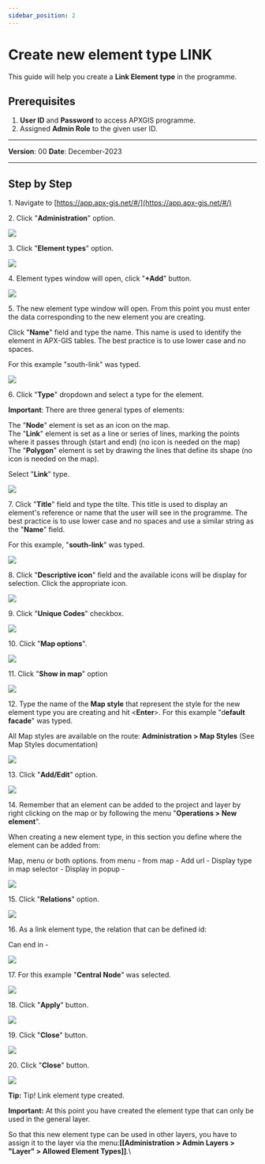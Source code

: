 ```yaml
---
sidebar_position: 2
---
```


# Create new element type LINK

This guide will help you create a **Link Element type** in the programme.

## **Prerequisites**
1.	**User ID** and **Password** to access APXGIS programme.
2.	Assigned **Admin Role** to the given user ID.


------------

**Version**: 00
**Date**: December-2023

------------
## **Step by Step**


1\. Navigate to [https://app.apx-gis.net/#/](https://app.apx-gis.net/#/)


2\. Click "**Administration**" option.

![](https://ajeuwbhvhr.cloudimg.io/colony-recorder.s3.amazonaws.com/files/2024-01-04/4d34571e-27a1-4060-a81d-91c50bddb785/ascreenshot.jpeg?tl_px=0,0&br_px=1146,640&force_format=png&width=1120.0&wat=1&wat_opacity=1&wat_gravity=northwest&wat_url=https://colony-recorder.s3.amazonaws.com/images/watermarks/14B8A6_standard.png&wat_pad=98,40)


3\. Click "**Element types**" option.

![](https://ajeuwbhvhr.cloudimg.io/colony-recorder.s3.amazonaws.com/files/2024-01-04/613cbfcb-f5b7-4b69-983d-d6144a452008/ascreenshot.jpeg?tl_px=0,0&br_px=1146,640&force_format=png&width=1120.0&wat=1&wat_opacity=1&wat_gravity=northwest&wat_url=https://colony-recorder.s3.amazonaws.com/images/watermarks/14B8A6_standard.png&wat_pad=74,272)


4\. Element types window will open, click "**\+Add**" button.

![](https://ajeuwbhvhr.cloudimg.io/colony-recorder.s3.amazonaws.com/files/2024-01-04/2c953760-99af-454e-9fec-ca56c818b944/ascreenshot.jpeg?tl_px=0,0&br_px=1719,887&force_format=png&width=1120.0&wat=1&wat_opacity=1&wat_gravity=northwest&wat_url=https://colony-recorder.s3.amazonaws.com/images/watermarks/14B8A6_standard.png&wat_pad=141,527)


5\. The new element type window will open. From this point you must enter the data corresponding to the new element you are creating.

 Click "**Name**" field and type the name. This name is used to identify the element in APX-GIS tables. The best practice is to use lower case and no spaces.

 For this example "south-link" was typed.

![](https://ajeuwbhvhr.cloudimg.io/colony-recorder.s3.amazonaws.com/files/2024-01-04/b8366e29-5efb-4236-8808-e1e2bc1124df/user_cropped_screenshot.jpeg?tl_px=0,0&br_px=825,461&force_format=png&width=826&wat_scale=73&wat=1&wat_opacity=1&wat_gravity=northwest&wat_url=https://colony-recorder.s3.amazonaws.com/images/watermarks/14B8A6_standard.png&wat_pad=115,43)


6\. Click "**Type**" dropdown and select a type for the element.

 **Important**: There are three general types of elements:

 The "**Node**" element is set as an icon on the map.\
 The "**Link**" element is set as a line or series of lines, marking the points where it passes through (start and end) (no icon is needed on the map)\
 The "**Polygon**" element is set by drawing the lines that define its shape (no icon is needed on the map).

 Select "**Link**" type.

![](https://ajeuwbhvhr.cloudimg.io/colony-recorder.s3.amazonaws.com/files/2024-01-04/d1820b6b-02c7-4f4f-8a51-06fe666b9b62/user_cropped_screenshot.jpeg?tl_px=0,0&br_px=825,461&force_format=png&width=826&wat_scale=73&wat=1&wat_opacity=1&wat_gravity=northwest&wat_url=https://colony-recorder.s3.amazonaws.com/images/watermarks/14B8A6_standard.png&wat_pad=125,82)


7\. Click "**Title**" field and type the tilte. This title is used to display an element's reference or name that the user will see in the programme. The best practice is to use lower case and no spaces and use a similar string as the "**Name**" field.

 For this example, "**south-link**" was typed.

![](https://ajeuwbhvhr.cloudimg.io/colony-recorder.s3.amazonaws.com/files/2024-01-04/421aadd2-ec6a-488c-aed3-168cef47411c/user_cropped_screenshot.jpeg?tl_px=0,0&br_px=825,461&force_format=png&width=826&wat_scale=73&wat=1&wat_opacity=1&wat_gravity=northwest&wat_url=https://colony-recorder.s3.amazonaws.com/images/watermarks/14B8A6_standard.png&wat_pad=127,132)


8\. Click "**Descriptive icon**" field and the available icons will be display for selection. Click the appropriate icon.

![](https://ajeuwbhvhr.cloudimg.io/colony-recorder.s3.amazonaws.com/files/2024-01-04/7386d56b-c455-49d0-8584-c972221a117f/user_cropped_screenshot.jpeg?tl_px=0,0&br_px=1146,640&force_format=png&width=1120.0&wat=1&wat_opacity=1&wat_gravity=northwest&wat_url=https://colony-recorder.s3.amazonaws.com/images/watermarks/14B8A6_standard.png&wat_pad=96,168)


9\. Click "**Unique Codes**" checkbox.

![](https://ajeuwbhvhr.cloudimg.io/colony-recorder.s3.amazonaws.com/files/2024-01-04/d8718b63-a803-411b-9b58-7deb98376e0d/ascreenshot.jpeg?tl_px=0,0&br_px=1719,887&force_format=png&width=1120.0&wat=1&wat_opacity=1&wat_gravity=northwest&wat_url=https://colony-recorder.s3.amazonaws.com/images/watermarks/14B8A6_standard.png&wat_pad=-15,149)


10\. Click "**Map options**".

![](https://ajeuwbhvhr.cloudimg.io/colony-recorder.s3.amazonaws.com/files/2024-01-04/272f9ccd-8068-4b34-aa56-0fed68a1a79e/ascreenshot.jpeg?tl_px=0,167&br_px=825,628&force_format=png&width=826&wat_scale=73&wat=1&wat_opacity=1&wat_gravity=northwest&wat_url=https://colony-recorder.s3.amazonaws.com/images/watermarks/14B8A6_standard.png&wat_pad=51,204)


11\. Click "**Show in map**" option

![](https://ajeuwbhvhr.cloudimg.io/colony-recorder.s3.amazonaws.com/files/2024-01-04/ebf23d8d-c08c-400f-8419-4394305be4e5/ascreenshot.jpeg?tl_px=0,221&br_px=825,682&force_format=png&width=826&wat_scale=73&wat=1&wat_opacity=1&wat_gravity=northwest&wat_url=https://colony-recorder.s3.amazonaws.com/images/watermarks/14B8A6_standard.png&wat_pad=36,204)


12\. Type the name of the **Map style** that represent the style for the new element type you are creating and hit &lt;**Enter**&gt;. For this example "d**efault facade**" was typed.

All Map styles are available on the route: **Administration &gt; Map Styles** (See Map Styles documentation)

![](https://ajeuwbhvhr.cloudimg.io/colony-recorder.s3.amazonaws.com/files/2024-01-04/fde8ba22-1f37-4d11-b7eb-d9aa7614023f/user_cropped_screenshot.jpeg?tl_px=0,225&br_px=1146,866&force_format=png&width=1120.0&wat=1&wat_opacity=1&wat_gravity=northwest&wat_url=https://colony-recorder.s3.amazonaws.com/images/watermarks/14B8A6_standard.png&wat_pad=110,277)


13\. Click "**Add/Edit**" option.

![](https://ajeuwbhvhr.cloudimg.io/colony-recorder.s3.amazonaws.com/files/2024-01-04/62274910-bbeb-47d8-a6ba-4a3ffa535579/user_cropped_screenshot.jpeg?tl_px=0,210&br_px=825,671&force_format=png&width=826&wat_scale=73&wat=1&wat_opacity=1&wat_gravity=northwest&wat_url=https://colony-recorder.s3.amazonaws.com/images/watermarks/14B8A6_standard.png&wat_pad=14,204)


14\. Remember that an element can be added to the project and layer by right clicking on the map or by following the menu "**Operations &gt; New element**".

When creating a new element type, in this section you define where the element can be added from:


Map, menu or both options.
from menu -
from map -
Add url -
Display type in map selector -
Display in popup -

![](https://ajeuwbhvhr.cloudimg.io/colony-recorder.s3.amazonaws.com/files/2024-01-04/0d3c869b-7da3-4e3a-8c12-3a0f4617c827/user_cropped_screenshot.jpeg?tl_px=0,0&br_px=1921,887&force_format=png&width=1120.0)


15\. Click "**Relations**" option.

![](https://ajeuwbhvhr.cloudimg.io/colony-recorder.s3.amazonaws.com/files/2024-01-04/dbe31fb2-c504-423a-a15d-5f76ca4f1bb0/ascreenshot.jpeg?tl_px=0,246&br_px=1146,887&force_format=png&width=1120.0&wat=1&wat_opacity=1&wat_gravity=northwest&wat_url=https://colony-recorder.s3.amazonaws.com/images/watermarks/14B8A6_standard.png&wat_pad=5,320)


16\. As a link element type, the relation that can be defined id: 

Can end in -

![](https://ajeuwbhvhr.cloudimg.io/colony-recorder.s3.amazonaws.com/files/2024-01-04/96ceb5b8-0c3d-4651-97bb-3a111e2befa4/ascreenshot.jpeg?tl_px=0,117&br_px=1376,887&force_format=png&width=1120.0&wat=1&wat_opacity=1&wat_gravity=northwest&wat_url=https://colony-recorder.s3.amazonaws.com/images/watermarks/14B8A6_standard.png&wat_pad=462,315)


17\. For this example "**Central Node**" was selected.

![](https://ajeuwbhvhr.cloudimg.io/colony-recorder.s3.amazonaws.com/files/2024-01-04/17dd07fc-1a08-40ea-abb9-59caf26c17a4/ascreenshot.jpeg?tl_px=0,425&br_px=825,887&force_format=png&width=826&wat_scale=73&wat=1&wat_opacity=1&wat_gravity=northwest&wat_url=https://colony-recorder.s3.amazonaws.com/images/watermarks/14B8A6_standard.png&wat_pad=197,226)


18\. Click "**Apply**" button.

![](https://ajeuwbhvhr.cloudimg.io/colony-recorder.s3.amazonaws.com/files/2024-01-04/d66a6b64-9808-4ebe-bbc5-600edfc3ead7/ascreenshot.jpeg?tl_px=0,425&br_px=825,887&force_format=png&width=826&wat_scale=73&wat=1&wat_opacity=1&wat_gravity=northwest&wat_url=https://colony-recorder.s3.amazonaws.com/images/watermarks/14B8A6_standard.png&wat_pad=271,414)


19\. Click "**Close**" button.

![](https://ajeuwbhvhr.cloudimg.io/colony-recorder.s3.amazonaws.com/files/2024-01-04/c704b51e-a6b3-47c9-ab4e-70bf062f7152/ascreenshot.jpeg?tl_px=489,0&br_px=1865,769&force_format=png&width=1120.0&wat=1&wat_opacity=1&wat_gravity=northwest&wat_url=https://colony-recorder.s3.amazonaws.com/images/watermarks/14B8A6_standard.png&wat_pad=524,171)


20\. Click "**Close**" button.

![](https://ajeuwbhvhr.cloudimg.io/colony-recorder.s3.amazonaws.com/files/2024-01-04/7c7117f1-bd1a-4200-8164-6afca9ee7c69/ascreenshot.jpeg?tl_px=0,246&br_px=1146,887&force_format=png&width=1120.0&wat=1&wat_opacity=1&wat_gravity=northwest&wat_url=https://colony-recorder.s3.amazonaws.com/images/watermarks/14B8A6_standard.png&wat_pad=292,561)


**Tip:** Tip! Link element type created.

**Important:** At this point you have created the element type that can only be used in the general layer.


So that this new element type can be used in other layers, you have to assign it to the layer via the menu:**[[Administration &gt; Admin Layers &gt; "Layer" &gt; Allowed Element Types]]**.\



